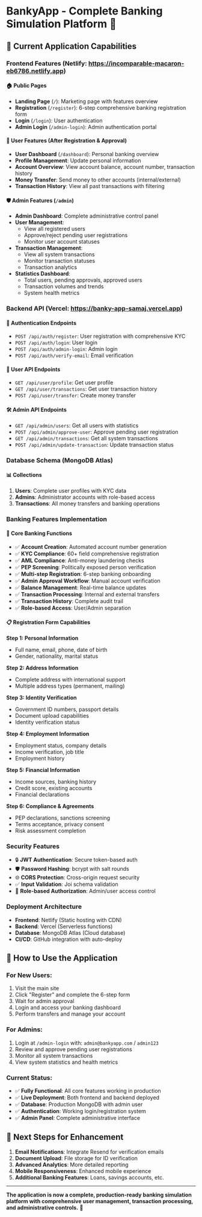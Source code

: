 # BankyApp - Complete Banking Simulation Platform 🏦

## 🎯 **Current Application Capabilities**

### **Frontend Features** (Netlify: https://incomparable-macaron-eb6786.netlify.app)

#### 🏠 **Public Pages**
- **Landing Page** (`/`): Marketing page with features overview
- **Registration** (`/register`): 6-step comprehensive banking registration form
- **Login** (`/login`): User authentication
- **Admin Login** (`/admin-login`): Admin authentication portal

#### 👤 **User Features** (After Registration & Approval)
- **User Dashboard** (`/dashboard`): Personal banking overview
- **Profile Management**: Update personal information
- **Account Overview**: View account balance, account number, transaction history
- **Money Transfer**: Send money to other accounts (internal/external)
- **Transaction History**: View all past transactions with filtering

#### 🛡️ **Admin Features** (`/admin`)
- **Admin Dashboard**: Complete administrative control panel
- **User Management**: 
  - View all registered users
  - Approve/reject pending user registrations
  - Monitor user account statuses
- **Transaction Management**: 
  - View all system transactions
  - Monitor transaction statuses
  - Transaction analytics
- **Statistics Dashboard**: 
  - Total users, pending approvals, approved users
  - Transaction volumes and trends
  - System health metrics

### **Backend API** (Vercel: https://banky-app-samaj.vercel.app)

#### 🔐 **Authentication Endpoints**
- `POST /api/auth/register`: User registration with comprehensive KYC
- `POST /api/auth/login`: User login
- `POST /api/auth/admin-login`: Admin login
- `POST /api/auth/verify-email`: Email verification

#### 👥 **User API Endpoints**
- `GET /api/user/profile`: Get user profile
- `GET /api/user/transactions`: Get user transaction history
- `POST /api/user/transfer`: Create money transfer

#### 🛠️ **Admin API Endpoints**
- `GET /api/admin/users`: Get all users with statistics
- `POST /api/admin/approve-user`: Approve pending user registration
- `GET /api/admin/transactions`: Get all system transactions
- `POST /api/admin/update-transaction`: Update transaction status

### **Database Schema** (MongoDB Atlas)

#### 📊 **Collections**
1. **Users**: Complete user profiles with KYC data
2. **Admins**: Administrator accounts with role-based access
3. **Transactions**: All money transfers and banking operations

### **Banking Features Implementation**

#### 🏦 **Core Banking Functions**
- ✅ **Account Creation**: Automated account number generation
- ✅ **KYC Compliance**: 60+ field comprehensive registration
- ✅ **AML Compliance**: Anti-money laundering checks
- ✅ **PEP Screening**: Politically exposed person verification
- ✅ **Multi-step Registration**: 6-step banking onboarding
- ✅ **Admin Approval Workflow**: Manual account verification
- ✅ **Balance Management**: Real-time balance updates
- ✅ **Transaction Processing**: Internal and external transfers
- ✅ **Transaction History**: Complete audit trail
- ✅ **Role-based Access**: User/Admin separation

#### 📋 **Registration Form Capabilities**
**Step 1: Personal Information**
- Full name, email, phone, date of birth
- Gender, nationality, marital status

**Step 2: Address Information**
- Complete address with international support
- Multiple address types (permanent, mailing)

**Step 3: Identity Verification**
- Government ID numbers, passport details
- Document upload capabilities
- Identity verification status

**Step 4: Employment Information**
- Employment status, company details
- Income verification, job title
- Employment history

**Step 5: Financial Information**
- Income sources, banking history
- Credit score, existing accounts
- Financial declarations

**Step 6: Compliance & Agreements**
- PEP declarations, sanctions screening
- Terms acceptance, privacy consent
- Risk assessment completion

### **Security Features**
- 🔒 **JWT Authentication**: Secure token-based auth
- 🛡️ **Password Hashing**: bcrypt with salt rounds
- 🌐 **CORS Protection**: Cross-origin request security
- ✅ **Input Validation**: Joi schema validation
- 🔐 **Role-based Authorization**: Admin/user access control

### **Deployment Architecture**
- **Frontend**: Netlify (Static hosting with CDN)
- **Backend**: Vercel (Serverless functions)
- **Database**: MongoDB Atlas (Cloud database)
- **CI/CD**: GitHub integration with auto-deploy

## 🚀 **How to Use the Application**

### **For New Users:**
1. Visit the main site
2. Click "Register" and complete the 6-step form
3. Wait for admin approval
4. Login and access your banking dashboard
5. Perform transfers and manage your account

### **For Admins:**
1. Login at `/admin-login` with: `admin@bankyapp.com` / `admin123`
2. Review and approve pending user registrations
3. Monitor all system transactions
4. View system statistics and health metrics

### **Current Status:**
- ✅ **Fully Functional**: All core features working in production
- ✅ **Live Deployment**: Both frontend and backend deployed
- ✅ **Database**: Production MongoDB with admin user
- ✅ **Authentication**: Working login/registration system
- ✅ **Admin Panel**: Complete administrative interface

## 🎯 **Next Steps for Enhancement**

1. **Email Notifications**: Integrate Resend for verification emails
2. **Document Upload**: File storage for ID verification
3. **Advanced Analytics**: More detailed reporting
4. **Mobile Responsiveness**: Enhanced mobile experience
5. **Additional Banking Features**: Loans, savings accounts, etc.

---

**The application is now a complete, production-ready banking simulation platform with comprehensive user management, transaction processing, and administrative controls.** 🎉